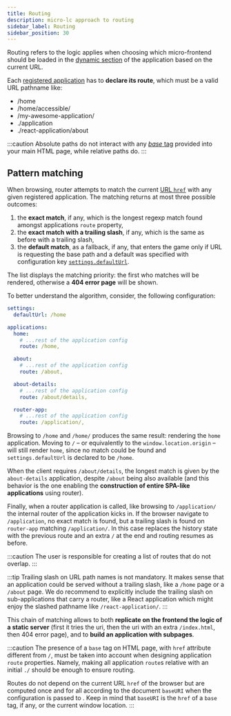 ```yaml
---
title: Routing
description: micro-lc approach to routing
sidebar_label: Routing
sidebar_position: 30
---
```


Routing refers to the logic <micro-lc></micro-lc> applies when choosing which micro-frontend should be loaded in the
[dynamic section](../concepts/separation-of-concernes.md) of the application based on the current URL.

Each [registered application](./applications) has to **declare its route**, which must be a valid URL pathname like:
- /home
- /home/accessible/
- /my-awesome-application/
- ./application
- ./react-application/about

:::caution
Absolute paths do not interact with any [_base_ tag](https://developer.mozilla.org/en-US/docs/Web/HTML/Element/base)
provided into your main HTML page, while relative paths do.
:::

## Pattern matching

When browsing, <micro-lc></micro-lc> router attempts to match the current 
[URL `href`](https://developer.mozilla.org/en-US/docs/Web/API/URL/href) with any given registered application. The
matching returns at most three possible outcomes:
1. the **exact match**, if any, which is the longest regexp match found amongst applications `route` property,
2. the **exact match with a trailing slash**, if any, which is the same as before with a trailing slash,
3. the **default match**, as a fallback, if any, that enters the game only if URL is requesting the base path and a
default was specified with configuration key [`settings.defaultUrl`](../../api/micro-lc-web-component.md#defaulturl).

The list displays the matching priority: the first who matches will be rendered, otherwise a **404 error page** will be
shown.

To better understand the algorithm, consider, the following configuration:

```yaml title=micro-lc.config.yaml
settings:
  defaultUrl: /home

applications:
  home:
    # ...rest of the application config
    route: /home,

  about:
    # ...rest of the application config
    route: /about,

  about-details:
    # ...rest of the application config
    route: /about/details,

  router-app:
    # ...rest of the application config
    route: /application/,
```

Browsing to `/home` and `/home/` produces the same result: rendering the `home` application.
Moving to `/` – or equivalently to the `window.location.origin` – will still render `home`, since no match could be
found and `settings.defaultUrl` is declared to be `/home`.

When the client requires `/about/details`, the longest match is given by the `about-details` application, despite `/about`
being also available (and this behavior is the one enabling the **construction of entire SPA-like applications** using
<micro-lc></micro-lc> router).

Finally, when a router application is called, like browsing to `/application/` the internal router of the application
kicks in. If the browser navigate to `/application`, no exact match is found, but a trailing slash is found on
`router-app` matching `/application/`. In this case <micro-lc></micro-lc> replaces the history state with the previous
route and an extra `/` at the end and routing resumes as before.

:::caution
The user is responsible for creating a list of routes that do not overlap.
:::

:::tip
Trailing slash on URL path names is not mandatory. It makes sense that an application could be served without a trailing
slash, like a `/home` page or a `/about` page. We do recommend to explicitly include the trailing slash on sub-applications
that carry a router, like a React application which might enjoy the slashed pathname like `/react-application/`.
:::

This chain of matching allows to both **replicate on the frontend the logic of a static server** (first it tries the uri,
then the uri with an extra `/index.html`, then 404 error page), and to **build an application with subpages**.

:::caution
The presence of a `base` tag on <micro-lc></micro-lc> HTML page, with `href` attribute different from `/`, must be taken
into account when designing application `route` properties. Namely, making all application `route`s relative with an
initial `./` should be enough to ensure routing.

Routes do not depend on the current URL `href` of the browser but are computed once and for all according to the document
`baseURI` when the configuration is passed to <micro-lc></micro-lc>. Keep in mind that `baseURI` is the `href` of a 
`base` tag, if any, or the current window location.
:::
